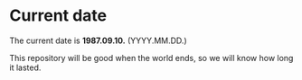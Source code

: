 # Current date

The current date is **1987.09.10.** (YYYY.MM.DD.)

This repository will be good when the world ends, so we will know how long it lasted.